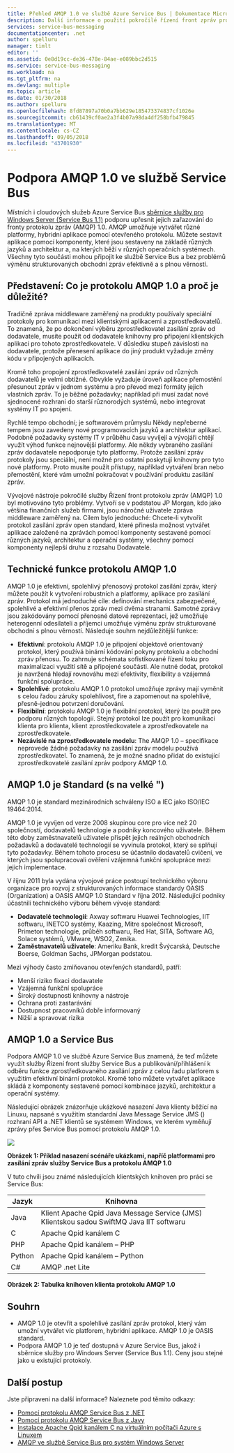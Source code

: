 ```yaml
---
title: Přehled AMQP 1.0 ve službě Azure Service Bus | Dokumentace Microsoftu
description: Další informace o použití pokročilé řízení front zpráv protokolu (AMQP) 1.0 v Azure.
services: service-bus-messaging
documentationcenter: .net
author: spelluru
manager: timlt
editor: ''
ms.assetid: 0e8d19cc-de36-478e-84ae-e089bbc2d515
ms.service: service-bus-messaging
ms.workload: na
ms.tgt_pltfrm: na
ms.devlang: multiple
ms.topic: article
ms.date: 01/30/2018
ms.author: spelluru
ms.openlocfilehash: 8fd87897a70b0a7bb629e185473374837cf1026e
ms.sourcegitcommit: cb61439cf0ae2a3f4b07a98da4df258bfb479845
ms.translationtype: MT
ms.contentlocale: cs-CZ
ms.lasthandoff: 09/05/2018
ms.locfileid: "43701930"
---
```

# <a name="amqp-10-support-in-service-bus"></a>Podpora AMQP 1.0 ve službě Service Bus
Místních i cloudových služeb Azure Service Bus [sběrnice služby pro Windows Server (Service Bus 1.1)](https://msdn.microsoft.com/library/dn282144.aspx) podporu upřesnit jejich zařazování do fronty protokolu zpráv (AMQP) 1.0. AMQP umožňuje vytvářet různé platformy, hybridní aplikace pomocí otevřeného protokolu. Můžete sestavit aplikace pomocí komponenty, které jsou sestaveny na základě různých jazyků a architektur a, na kterých běží v různých operačních systémech. Všechny tyto součásti mohou připojit ke službě Service Bus a bez problémů výměnu strukturovaných obchodní zpráv efektivně a s plnou věrností.

## <a name="introduction-what-is-amqp-10-and-why-is-it-important"></a>Představení: Co je protokolu AMQP 1.0 a proč je důležité?
Tradičně zpráva middleware zaměřený na produkty používaly speciální protokoly pro komunikaci mezi klientskými aplikacemi a zprostředkovatelů. To znamená, že po dokončení výběru zprostředkovatel zasílání zpráv od dodavatele, musíte použít od dodavatele knihovny pro připojení klientských aplikací pro tohoto zprostředkovatele. V důsledku stupeň závislosti na dodavatele, protože přenesení aplikace do jiný produkt vyžaduje změny kódu v připojených aplikacích. 

Kromě toho propojení zprostředkovatelé zasílání zpráv od různých dodavatelů je velmi obtížné. Obvykle vyžaduje úroveň aplikace přemostění přesunout zpráv v jednom systému a pro převod mezi formáty jejich vlastních zpráv. To je běžné požadavky; například při musí zadat nové sjednocené rozhraní do starší různorodých systémů, nebo integrovat systémy IT po spojení.

Rychlé tempo obchodní; je softwarovém průmyslu Někdy nepřeberné tempem jsou zavedeny nové programovacích jazyků a architektur aplikací. Podobně požadavky systémy IT v průběhu času vyvíjejí a vývojáři chtějí využít výhod funkce nejnovější platformy. Ale někdy vybraného zasílání zpráv dodavatele nepodporuje tyto platformy. Protože zasílání zpráv protokoly jsou speciální, není možné pro ostatní poskytují knihovny pro tyto nové platformy. Proto musíte použít přístupy, například vytváření bran nebo přemostění, které vám umožní pokračovat v používání produktu zasílání zpráv.

Vývojové nástroje pokročilé služby Řízení front protokolu zpráv (AMQP) 1.0 byl motivováno tyto problémy. Vytvoří se v podstatou JP Morgan, kdo jako většina finančních služeb firmami, jsou náročné uživatele zpráva middleware zaměřený na. Cílem bylo jednoduché: Chcete-li vytvořit protokol zasílání zpráv open standard, které přinesla možnost vytvářet aplikace založené na zprávách pomocí komponenty sestavené pomocí různých jazyků, architektur a operační systémy, všechny pomocí komponenty nejlepší druhu z rozsahu Dodavatelé.

## <a name="amqp-10-technical-features"></a>Technické funkce protokolu AMQP 1.0
AMQP 1.0 je efektivní, spolehlivý přenosový protokol zasílání zpráv, který můžete použít k vytvoření robustních a platformy, aplikace pro zasílání zpráv. Protokol má jednoduché cíle: definování mechanics zabezpečené, spolehlivé a efektivní přenos zpráv mezi dvěma stranami. Samotné zprávy jsou zakódovány pomocí přenosné datové reprezentaci, jež umožňuje heterogenní odesílateli a příjemci umožňuje výměnu zpráv strukturované obchodní s plnou věrností. Následuje souhrn nejdůležitější funkce:

* **Efektivní**: protokolu AMQP 1.0 je připojení objektově orientovaný protokol, který používá binární kódování pokyny protokolu a obchodní zpráv přenosu. To zahrnuje schémata sofistikované řízení toku pro maximalizaci využití sítě a připojené součásti. Ale nutné dodat, protokol je navržená hledají rovnováhu mezi efektivity, flexibility a vzájemná funkční spolupráce.
* **Spolehlivé**: protokolu AMQP 1.0 protokol umožňuje zprávy mají vyměnit s celou řadou záruky spolehlivost, fire a zapomenout na spolehlivé, přesně-jednou potvrzení doručování.
* **Flexibilní**: protokolu AMQP 1.0 je flexibilní protokol, který lze použít pro podporu různých topologií. Stejný protokol lze použít pro komunikaci klienta pro klienta, klient zprostředkovatele a zprostředkovatele na zprostředkovatele.
* **Nezávislé na zprostředkovatele modelu**: The AMQP 1.0 – specifikace neprovede žádné požadavky na zasílání zpráv modelu používá zprostředkovatel. To znamená, že je možné snadno přidat do existující zprostředkovatelé zasílání zpráv podpory AMQP 1.0.

## <a name="amqp-10-is-a-standard-with-a-capital-s"></a>AMQP 1.0 je Standard (s na velké ")
AMQP 1.0 je standard mezinárodních schváleny ISO a IEC jako ISO/IEC 19464:2014.

AMQP 1.0 je vyvíjen od verze 2008 skupinou core pro více než 20 společností, dodavatelů technologie a podniky koncového uživatele. Během této doby zaměstnavatelů uživatele přispět jejich reálných obchodních požadavků a dodavatelé technologií se vyvinula protokol, který se splňují tyto požadavky. Během tohoto procesu se účastnilo dodavatelů cvičení, ve kterých jsou spolupracovali ověření vzájemná funkční spolupráce mezi jejich implementace.

V říjnu 2011 byla vydána vývojové práce postoupí technického výboru organizace pro rozvoj z strukturovaných informace standardy OASIS (Organization) a OASIS AMQP 1.0 Standard v října 2012. Následující podniky účastnili technického výboru během vývoje standard:

* **Dodavatelé technologií**: Axway softwaru Huawei Technologies, IIT softwaru, INETCO systémy, Kaazing, Mitre společnost Microsoft, Primeton technologie, průběh softwaru, Red Hat, SITA, Software AG, Solace systémů, VMware, WSO2, Zenika.
* **Zaměstnavatelů uživatele**: Ameriku Bank, kredit Švýcarská, Deutsche Boerse, Goldman Sachs, JPMorgan podstatou.

Mezi výhody často zmiňovanou otevřených standardů, patří:

* Menší riziko fixaci dodavatele
* Vzájemná funkční spolupráce
* Široký dostupnosti knihovny a nástroje
* Ochrana proti zastarávání
* Dostupnost pracovníků dobře informovaný
* Nižší a spravovat rizika

## <a name="amqp-10-and-service-bus"></a>AMQP 1.0 a Service Bus
Podpora AMQP 1.0 ve službě Azure Service Bus znamená, že teď můžete využít služby Řízení front služby Service Bus a publikování/přihlášení k odběru funkce zprostředkovaného zasílání zpráv z celou řadu platforem s využitím efektivní binární protokol. Kromě toho můžete vytvářet aplikace skládá z komponenty sestavené pomocí kombinace jazyků, architektur a operační systémy.

Následující obrázek znázorňuje ukázkové nasazení Java klienty běžící na Linuxu, napsané s využitím standardní Java Message Service JMS () rozhraní API a .NET klientů se systémem Windows, ve kterém vyměňují zprávy přes Service Bus pomocí protokolu AMQP 1.0.

![][0]

**Obrázek 1: Příklad nasazení scénáře ukázkami, napříč platformami pro zasílání zpráv služby Service Bus a protokolu AMQP 1.0**

V tuto chvíli jsou známé následujících klientských knihoven pro práci se Service Bus:

| Jazyk | Knihovna |
| --- | --- |
| Java |Klient Apache Qpid Java Message Service (JMS)<br/>Klientskou sadou SwiftMQ Java IIT softwaru |
| C |Apache Qpid kanálem C |
| PHP |Apache Qpid kanálem – PHP |
| Python |Apache Qpid kanálem – Python |
| C# |AMQP .net Lite |

**Obrázek 2: Tabulka knihoven klienta protokolu AMQP 1.0**

## <a name="summary"></a>Souhrn
* AMQP 1.0 je otevřít a spolehlivé zasílání zpráv protokol, který vám umožní vytvářet víc platforem, hybridní aplikace. AMQP 1.0 je OASIS standard.
* Podpora AMQP 1.0 je teď dostupná v Azure Service Bus, jakož i sběrnice služby pro Windows Server (Service Bus 1.1). Ceny jsou stejné jako u existující protokoly.

## <a name="next-steps"></a>Další postup
Jste připraveni na další informace? Naleznete pod těmito odkazy:

* [Pomocí protokolu AMQP Service Bus z .NET]
* [Pomocí protokolu AMQP Service Bus z Javy]
* [Instalace Apache Qpid kanálem C na virtuálním počítači Azure s Linuxem]
* [AMQP ve službě Service Bus pro systém Windows Server]

[0]: ./media/service-bus-amqp-overview/service-bus-amqp-1.png
[Pomocí protokolu AMQP Service Bus z .NET]: service-bus-amqp-dotnet.md
[Pomocí protokolu AMQP Service Bus z Javy]: service-bus-amqp-java.md
[Instalace Apache Qpid kanálem C na virtuálním počítači Azure s Linuxem]: service-bus-amqp-apache.md
[AMQP ve službě Service Bus pro systém Windows Server]: https://msdn.microsoft.com/library/dn574799.aspx
